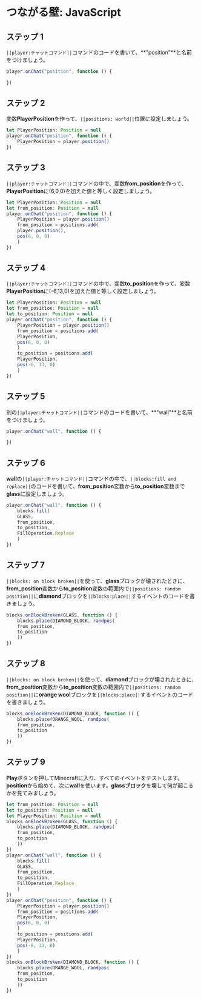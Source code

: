 # つながる壁: JavaScript

## ステップ 1

``||player:チャットコマンド||``コマンドのコードを書いて、**"position"**と名前をつけましょう。

```javascript
player.onChat("position", function () {
    
})
```

## ステップ 2
変数**PlayerPosition**を作って、``||positions: world||``位置に設定しましょう。

```javascript
let PlayerPosition: Position = null 
player.onChat("position", function () { 
    PlayerPosition = player.position() 
}) 
```

## ステップ 3
``||player:チャットコマンド||``コマンドの中で、変数**from_position**を作って、**PlayerPosition**に(6,0,0)を加えた値と等しく設定しましょう。
	
```javascript
let PlayerPosition: Position = null 
let from_position: Position = null 
player.onChat("position", function () { 
    PlayerPosition = player.position() 
    from_position = positions.add( 
    player.position(), 
    pos(6, 0, 0) 
    ) 
}) 
```

## ステップ 4
``||player:チャットコマンド||``コマンドの中で、変数**to_position**を作って、変数**PlayerPosition**に(-6,13,0)を加えた値と等しく設定しましょう。

```javascript
let PlayerPosition: Position = null
let from_position: Position = null
let to_position: Position = null
player.onChat("position", function () {
    PlayerPosition = player.position()
    from_position = positions.add(
    PlayerPosition,
    pos(6, 0, 0)
    )
    to_position = positions.add(
    PlayerPosition,
    pos(-6, 13, 0)
    )
})
```

## ステップ 5
別の``||player:チャットコマンド||``コマンドのコードを書いて、**"wall"**と名前をつけましょう。

```javascript
player.onChat("wall", function () { 
 
}) 
```

## ステップ 6
**wall**の``||player:チャットコマンド||``コマンドの中で、``||blocks:fill and replace||``のコードを書いて、**from_position**変数から**to_position**変数まで**glass**に設定しましょう。

```javascript
player.onChat("wall", function () {
    blocks.fill(
    GLASS,
    from_position,
    to_position,
    FillOperation.Replace
    )
})
```

## ステップ 7
``||blocks: on block broken||``を使って、**glass**ブロックが壊されたときに、**from_position**変数から**to_position**変数の範囲内で``||positions: random position||``に**diamond**ブロックを``||blocks:place||``するイベントのコードを書きましょう。

```javascript
blocks.onBlockBroken(GLASS, function () {
    blocks.place(DIAMOND_BLOCK, randpos(
    from_position,
    to_position
    ))
})
```

## ステップ 8
``||blocks: on block broken||``を使って、**diamond**ブロックが壊されたときに、**from_position**変数から**to_position**変数の範囲内で``||positions: random position||``に**orange wool**ブロックを``||blocks:place||``するイベントのコードを書きましょう。

```javascript
blocks.onBlockBroken(DIAMOND_BLOCK, function () {
    blocks.place(ORANGE_WOOL, randpos(
    from_position,
    to_position
    ))
})
```

## ステップ 9
**Play**ボタンを押してMinecraftに入り、すべてのイベントをテストします。**position**から始めて、次に**wall**を使います。**glassブロック**を壊して何が起こるかを見てみましょう。

```javascript
let from_position: Position = null 
let to_position: Position = null 
let PlayerPosition: Position = null 
blocks.onBlockBroken(GLASS, function () { 
    blocks.place(DIAMOND_BLOCK, randpos( 
    from_position, 
    to_position 
    )) 
}) 
player.onChat("wall", function () { 
    blocks.fill( 
    GLASS, 
    from_position, 
    to_position, 
    FillOperation.Replace 
    ) 
}) 
player.onChat("position", function () { 
    PlayerPosition = player.position() 
    from_position = positions.add( 
    PlayerPosition, 
    pos(6, 0, 0) 
    ) 
    to_position = positions.add( 
    PlayerPosition, 
    pos(-6, 13, 0) 
    ) 
}) 
blocks.onBlockBroken(DIAMOND_BLOCK, function () { 
    blocks.place(ORANGE_WOOL, randpos( 
    from_position, 
    to_position 
    )) 
}) 
```